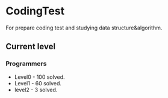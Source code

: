 # CodingTest

For prepare coding test and studying data structure&algorithm.

## Current level

### Programmers

- Level0 - 100 solved.
- Level1 - 60  solved.
- level2 - 3 solved.

